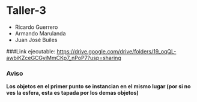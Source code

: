 # Taller-3
- Ricardo Guerrero
- Armando Marulanda
- Juan José Builes

###Link ejecutable: 
https://drive.google.com/drive/folders/19_oqQL-awbiKZceGCGyiMmCKp7_nPoP7?usp=sharing
### Aviso
**Los objetos en el primer punto se instancian en el mismo lugar (por si no ves la esfera, esta es tapada por los demas objetos)**
